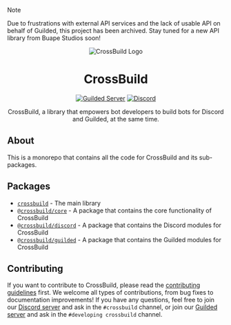 > [!NOTE]  
> Due to frustrations with external API services and the lack of usable API on behalf of Guilded, this project has been archived. Stay tuned for a new API library from Buape Studios soon!



<div align="center">
<img src="https://cdn.buape.com/CB_Wordmark.png" alt="CrossBuild Logo" />

<h1 align="center"><b>CrossBuild</b></h1>
<a align="center" href="https://www.guilded.gg/i/2VVxVv32"><img src="https://shields.yoki-labs.xyz/shields/i/2VVxVv32?style=flat" alt="Guilded Server"></a>
<a align="center" href="https://discord.gg/yNv6u5mHFE"><img alt="Discord" src="https://img.shields.io/discord/744282929684938844?style=flat&label=Discord&labelColor=5865F2&color=060706">
</a>

CrossBuild, a library that empowers bot developers to build bots for Discord and Guilded, at the same time.

</div>

## About

This is a monorepo that contains all the code for CrossBuild and its sub-packages.

## Packages

-   [`crossbuild`](/tree/main/packages/crossbuild) - The main library
-   [`@crossbuild/core`](/tree/main/packages/core) - A package that contains the core functionality of CrossBuild
-   [`@crossbuild/discord`](/tree/main/packages/discord) - A package that contains the Discord modules for CrossBuild
-   [`@crossbuild/guilded`](/tree/main/packages/guilded) - A package that contains the Guilded modules for CrossBuild

## Contributing

If you want to contribute to CrossBuild, please read the [contributing guidelines](/CONTRIBUTING.md) first. We welcome all types of contributions, from bug fixes to documentation improvements! 
If you have any questions, feel free to join our [Discord server](https://go.buape.com/discord) and ask in the `#crossbuild` channel, or join our [Guilded server](https://www.guilded.gg/i/2VVxVv32) and ask in the `#developing crossbuild` channel.
